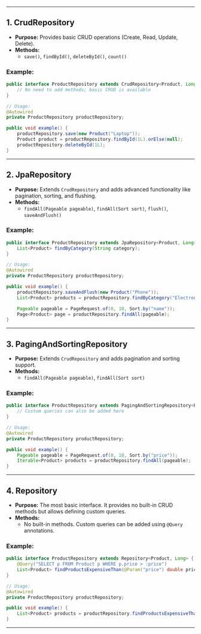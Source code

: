 
---
## 1. CrudRepository

- **Purpose:** Provides basic CRUD operations (Create, Read, Update, Delete).
- **Methods:**
    - `save()`, `findById()`, `deleteById()`, `count()`

### Example:

```java
public interface ProductRepository extends CrudRepository<Product, Long> {
    // No need to add methods; basic CRUD is available
}

// Usage:
@Autowired
private ProductRepository productRepository;

public void example() {
    productRepository.save(new Product("Laptop"));
    Product product = productRepository.findById(1L).orElse(null);
    productRepository.deleteById(1L);
}
```

---

## 2. JpaRepository

- **Purpose:** Extends `CrudRepository` and adds advanced functionality like pagination, sorting, and flushing.
- **Methods:**
    - `findAll(Pageable pageable)`, `findAll(Sort sort)`, `flush()`, `saveAndFlush()`

### Example:

```java
public interface ProductRepository extends JpaRepository<Product, Long> {
    List<Product> findByCategory(String category);
}

// Usage:
@Autowired
private ProductRepository productRepository;

public void example() {
    productRepository.saveAndFlush(new Product("Phone"));
    List<Product> products = productRepository.findByCategory("Electronics");

    Pageable pageable = PageRequest.of(0, 10, Sort.by("name"));
    Page<Product> page = productRepository.findAll(pageable);
}
```

---

## 3. PagingAndSortingRepository

- **Purpose:** Extends `CrudRepository` and adds pagination and sorting support.
- **Methods:**
    - `findAll(Pageable pageable)`, `findAll(Sort sort)`

### Example:

```java
public interface ProductRepository extends PagingAndSortingRepository<Product, Long> {
    // Custom queries can also be added here
}

// Usage:
@Autowired
private ProductRepository productRepository;

public void example() {
    Pageable pageable = PageRequest.of(0, 10, Sort.by("price"));
    Iterable<Product> products = productRepository.findAll(pageable);
}
```

---

## 4. Repository

- **Purpose:** The most basic interface. It provides no built-in CRUD methods but allows defining custom queries.
- **Methods:**
    - No built-in methods. Custom queries can be added using `@Query` annotations.

### Example:

```java
public interface ProductRepository extends Repository<Product, Long> {
    @Query("SELECT p FROM Product p WHERE p.price > :price")
    List<Product> findProductsExpensiveThan(@Param("price") double price);
}

// Usage:
@Autowired
private ProductRepository productRepository;

public void example() {
    List<Product> products = productRepository.findProductsExpensiveThan(1000);
}
```

---

